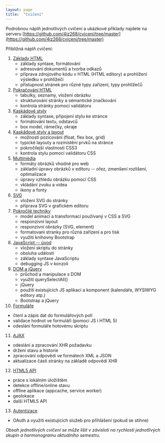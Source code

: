 ```yaml
---
layout: page
title:  "Cvičení"
---
```


Podrobnou náplň jednotlivých cvičení a ukázkové příklady najdete
na serveru [https://github.com/4iz268/cviceni/tree/master](https://github.com/4iz268/cviceni/tree/master)

Přibližná náplň cvičení:

1. [Základy HTML](https://github.com/4iz268/cviceni/tree/master/01-html-uvod/)
   * základy syntaxe, formátování
   * adresování dokumentů a tvorba odkazů
   * příprava zdrojového kódu v HTML (HTML editory) a prohlížení výsledku v prohlížeči
   * přístupnost stránek pro různé typy zařízení, typy prohlížečů
2. [Pokračování HTML](https://github.com/4iz268/cviceni/tree/master/02-html-pokracovani/)
   * tabulky, seznamy, vložení obrázku
   * strukturování stránky a sémantické značkování
   * kontrola stránky pomocí validátoru
3. [Kaskádové styly](https://github.com/4iz268/cviceni/tree/master/03-css-uvod/)
   * základy syntaxe, připojení stylu ke stránce
   * formátování textu, odstavců
   * box model, rámečky, okraje
4. [Kaskádové styly a layout](https://github.com/4iz268/cviceni/tree/master/04-css-layout/)
   * možnosti pozicování (float, flex box, grid)
   * typické layouty a rozmístění prvků na stránce
   * pokročilejší vlastnosti CSS3
   * kontrola stylu pomocí validátoru CSS
5. [Multimédia](https://github.com/4iz268/cviceni/tree/master/05-multimedia/)
   * formáty obrázků vhodné pro web
   * základní úpravy obrázků v editoru -- ořez, zmenšení rozlišení, optimalizace
   * úpravy vzhledu obrázku pomocí CSS
   * vkládání zvuku a videa
   * ikony a fonty
6. [SVG](https://github.com/4iz268/cviceni/tree/master/06-svg/)
   * vložení SVG do stránky
   * příprava SVG v grafickém editoru
7. [Pokročilé techniky](https://github.com/4iz268/cviceni/tree/master/07-pokrocile-techniky/)
   * model animací a transformací používaný v CSS a SVG
   * responzivní layout
   * responzivní obrázky (SVG, <picture> element)
   * formatovani stranky pro různá zařízení a pro tisk
   * využití knihovny Bootstrap
8. [JavaScript -- úvod](https://github.com/4iz268/cviceni/tree/master/08-js-uvod/)
   * vložení skriptu do stránky
   * obsluha událostí
   * základy syntaxe JavaScriptu
   * debugging JS v konzoli
9. [DOM a jQuery](https://github.com/4iz268/cviceni/tree/master/09-dom-jquery/)
   * průchod a manipulace s DOM
   * využití querySelectAll()
   * jQuery
   * použití existujících JS aplikací a komponent (kalendáře, WYSIWYG editory atp.)
   * Bootstrap a jQuery
10. [Formuláře](https://github.com/4iz268/cviceni/tree/master/10-formulare/)
   * čtení a zápis dat do formulářových polí
   * validace hodnot ve formuláři (pomoci JS i HTML 5)
   * odeslání formuláře hotovému skriptu
11. [AJAX](https://github.com/4iz268/cviceni/tree/master/11-ajax/)
   * odeslání a zpracování XHR požadavku
   * držení stavu a historie
   * zpracování odpovědi ve formátech XML a JSON
   * aktualizace části stránky na základě odpovědi XHR
12. [HTML5 API](https://github.com/4iz268/cviceni/tree/master/12-api/)
   * práce s lokálním úložištěm
   * detekce offline/online stavu
   * offline aplikace (appcache, service worker)
   * geolokace
   * další HTML5 API
13. [Autentizace](https://github.com/4iz268/cviceni/tree/master/13-autentizace/)
   * OAuth a využití existujících služeb pro přihlášení (pokud se stihne)   

*Obsah jednotlivých cvičení se může lišit v závisloti na rychlosti jednotlivých skupin a harmonogramu aktuálního semestru.*
